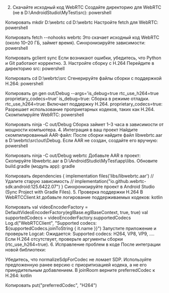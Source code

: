 2. Скачайте исходный код WebRTC
   Создайте директорию для WebRTC (не в D:\AndroidStudio\MyTest\src):
   powershell

Копировать
mkdir D:\webrtc
cd D:\webrtc
Настройте fetch для WebRTC:
powershell

Копировать
fetch --nohooks webrtc
Это скачает исходный код WebRTC (около 10–20 ГБ, займет время).
Синхронизируйте зависимости:
powershell

Копировать
gclient sync
Если возникают ошибки, убедитесь, что Python и Git работают корректно.
3. Настройте сборку с H.264
   Перейдите в директорию src:
   powershell

Копировать
cd D:\webrtc\src
Сгенерируйте файлы сборки с поддержкой H.264:
powershell

Копировать
gn gen out/Debug --args='is_debug=true rtc_use_h264=true proprietary_codecs=true'
is_debug=true: Сборка в режиме отладки.
rtc_use_h264=true: Включает поддержку H.264.
proprietary_codecs=true: Разрешает использование проприетарных кодеков, таких как H.264.
Скомпилируйте WebRTC:
powershell

Копировать
ninja -C out/Debug
Сборка займет 1–3 часа в зависимости от мощности компьютера.
4. Интеграция в ваш проект
   Найдите скомпилированный AAR-файл:
   После сборки найдите файл libwebrtc.aar в D:\webrtc\src\out\Debug.
   Если AAR не создан, создайте его вручную:
   powershell

Копировать
ninja -C out/Debug webrtc
Добавьте AAR в проект:
Скопируйте libwebrtc.aar в D:\AndroidStudio\MyTest\app\libs.
Обновите build.gradle (модуль app):
gradle

Копировать
dependencies {
implementation files('libs/libwebrtc.aar')
// Удалите старую зависимость
// implementation("io.github.webrtc-sdk:android:125.6422.07")
}
Синхронизируйте проект в Android Studio (Sync Project with Gradle Files).
5. Проверка поддержки H.264
   В WebRTCClient.kt добавьте логирование поддерживаемых кодеков:
   kotlin

Копировать
val videoEncoderFactory = DefaultVideoEncoderFactory(eglBase.eglBaseContext, true, true)
val supportedCodecs = videoEncoderFactory.supportedCodecs
Log.d("WebRTCClient", "Supported codecs: ${supportedCodecs.joinToString { it.name }}")
Запустите приложение и проверьте Logcat:
Ожидается: Supported codecs: H264, VP8, VP9, ....
Если H.264 отсутствует, проверьте аргументы сборки (rtc_use_h264=true).
6. Исправление проблем в коде
   После интеграции новой библиотеки:

Убедитесь, что normalizeSdpForCodec не ломает SDP. Используйте предложенную ранее версию с приоритизацией кодека, а не его принудительным добавлением.
В joinRoom верните preferredCodec к H.264:
kotlin

Копировать
put("preferredCodec", "H264")